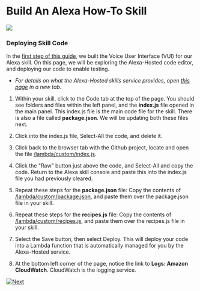 # Build An Alexa How-To Skill
<img src="https://m.media-amazon.com/images/G/01/mobile-apps/dex/alexa/alexa-skills-kit/tutorials/quiz-game/header._TTH_.png" />

### Deploying Skill Code

In the [first step of this guide](./setup-vui-alexa-hosted.md), we built the Voice User Interface (VUI) for our Alexa skill.
On this page, we will be exploring the Alexa-Hosted code editor, and deploying our code to enable testing.

 * *For details on what the Alexa-Hosted skills service provides, open [this page](https://developer.amazon.com/docs/hosted-skills/build-a-skill-end-to-end-using-an-alexa-hosted-skill.html) in a new tab.*

1.  Within your skill, click to the Code tab at the top of the page.
You should see folders and files within the left panel, and the **index.js** file opened in the main panel.  This index.js file is the main code file for the skill.
There is also a file called **package.json**.  We will be updating both these files next.

1. Click into the index.js file, Select-All the code, and delete it.

1. Click back to the browser tab with the Github project, locate and open the file [/lambda/custom/index.js](../lambda/custom/index.js).

1. Click the "Raw" button just above the code, and Select-All and copy the code.  Return to the Alexa skill console and paste this into the index.js file you had previously cleared.

1. Repeat these steps for the **package.json** file: Copy the contents of [/lambda/custom/package.json](../lambda/custom/package.json), and paste them over the package.json file in your skill.

1. Repeat these steps for the **recipes.js** file: Copy the contents of [/lambda/custom/recipes.js](../lambda/custom/recipes.js), and paste them over the recipes.js file in your skill.

1. Select the Save button, then select Deploy.  This will deploy your code into a Lambda function that is automatically managed for you by the Alexa-Hosted service.

1. At the bottom left corner of the page, notice the link to **Logs: Amazon CloudWatch**.  CloudWatch is the logging service.

[![Next](https://m.media-amazon.com/images/G/01/mobile-apps/dex/alexa/alexa-skills-kit/tutorials/general/buttons/button_next_testing._TTH_.png)](./test-using-simulator.md)


